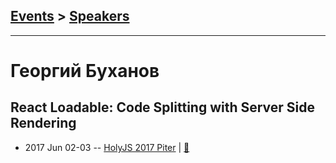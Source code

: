 ## [Events](../README.md) > [Speakers](../speakers.md)
---

# Георгий Буханов

## React Loadable: Code Splitting with Server Side Rendering
- 2017 Jun 02-03 -- [HolyJS 2017 Piter](https://www.youtube.com/watch?v=g6irpW26IVs)  | [:notebook:](https://assets.contentful.com/nn534z2fqr9f/1F1M1wNjnicWywOWeUEuSq/17cb533027ee8412616af9f98fa9b0cf/George_Bukhanov_Code_Splitting_with_Server_Side_Rendering.pdf)  
